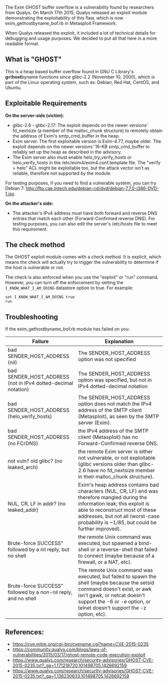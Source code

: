 The Exim GHOST buffer overflow is a vulnerability found by researchers from Qualys. On March 17th 2015, Qualys released an exploit module demonstrating the exploitability of this flaw, which is now exim_gethostbyname_bof.rb in Metasploit Framework.

When Qualys released the exploit, it included a lot of technical details for debugging and usage purposes. We decided to put all that here in a more readable format.

## What is "GHOST"

This is a heap based buffer overflow found in GNU C Library's **g**et**host**byname functions since glibc-2.2 (November 10, 2000), which is part of the Linux operating system, such as: Debian, Red Hat, CentOS, and Ubuntu.

## Exploitable Requirements

**On the server-side (victim):**

* glibc-2.6 - glibc-2.17: The exploit depends on the newer versions' fd_nextsize (a member of the malloc_chunk structure) to remotely obtain the address of Exim's smtp_cmd_buffer in the heap.
* Exim server. The first exploitable version is Exim-4.77, maybe older. The exploit depends on the newer versions' 16-KB smtp_cmd_buffer to reliably set up the heap as described in the advisory.
* The Exim server also must enable helo_try_verify_hosts or helo_verify_hosts in the /etc/exim4/exim4.conf.template file. The "verify = helo" ACL might be exploitable too, but the attack vector isn't as reliable, therefore not supported by the module.

For testing purposes, if you need to find a vulnerable system, you can try Debian 7:
http://ftp.cae.tntech.edu/debian-cd/dvd/debian-7.7.0-i386-DVD-1.iso

**On the attacker's side:**

* The attacker's IPv4 address must have both forward and reverse DNS entries that match each other (Forward-Confirmed reverse DNS). For testing purposes, you can also edit the server's /etc/hosts file to meet this requirement.

## The check method

The GHOST exploit module comes with a check method. It is explicit, which means the check will actually try to trigger the vulnerability to determine if the host is vulnerable or not.

The check is also enforced when you use the "exploit" or "run" command. However, you can turn off the enforcement by setting the ```I_KNOW_WHAT_I_AM_DOING``` datastore option to true. For example:

```
set I_KNOW_WHAT_I_AM_DOING true
run
```

## Troubleshooting

If the exim_gethostbyname_bof.rb module has failed on you:

| Failure  | Explanation |
| -------- | ----------- |
| bad SENDER_HOST_ADDRESS (nil) | The SENDER_HOST_ADDRESS option was not specified |
| bad SENDER_HOST_ADDRESS (not in IPv4 dotted-decimal notation) | The SENDER_HOST_ADDRESS option was specified, but not in IPv4 dotted-decimal notation |
| bad SENDER_HOST_ADDRESS (helo_verify_hosts) | The SENDER_HOST_ADDRESS option does not match the IPv4 address of the SMTP client (Metasploit), as seen by the SMTP server (Exim). |
| bad SENDER_HOST_ADDRESS (no FCrDNS) | the IPv4 address of the SMTP client (Metasploit) has no Forward-Confirmed reverse DNS. |
| not vuln? old glibc? (no leaked_arch) | the remote Exim server is either not vulnerable, or not exploitable (glibc versions older than glibc-2.6 have no fd_nextsize member in their malloc_chunk structure). |
| NUL, CR, LF in addr? (no leaked_addr) | Exim's heap address contains bad characters (NUL, CR, LF) and was therefore mangled during the information leak; this exploit is able to reconstruct most of these addresses, but not all (worst-case probability is ~1/85, but could be further improved). |
| Brute-force SUCCESS" followed by a nil reply, but no shell | the remote Unix command was executed, but spawned a bind-shell or a reverse-shell that failed to connect (maybe because of a firewall, or a NAT, etc). |
| Brute-force SUCCESS" followed by a non-nil reply, and no shell | The remote Unix command was executed, but failed to spawn the shell (maybe because the setsid command doesn't exist, or awk isn't gawk, or netcat doesn't support the -6 or -e option, or telnet doesn't support the -z option, etc). |

## References:

* https://cve.mitre.org/cgi-bin/cvename.cgi?name=CVE-2015-0235
* https://community.qualys.com/blogs/laws-of-vulnerabilities/2015/03/17/ghost-remote-code-execution-exploit
* https://www.qualys.com/research/security-advisories/GHOST-CVE-2015-0235.txt?_ga=1.171218720.101498705.1426692159
* https://www.qualys.com/research/security-advisories/GHOST-CVE-2015-0235.txt?_ga=1.136230833.101498705.1426692159